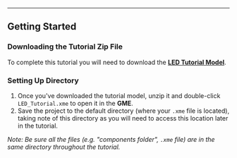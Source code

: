 ____
## Getting Started

### Downloading the Tutorial Zip File
To complete this tutorial you will need to download the [<b>LED Tutorial Model</b>](http://docs.metamorphsoftware.com/alpha-releases/design-models/LED_Tutorial_Files.zip).

### Setting Up Directory
1. Once you've downloaded the tutorial model, unzip it and double-click `LED_Tutorial.xme` to open it in the **GME**.
2. Save the project to the default directory (where your `.xme` file is located), taking note of this directory as you will need to access this location later in the tutorial. 

_Note: Be sure all the files (e.g. "components folder", `.xme` file) are in the same directory throughout the tutorial._